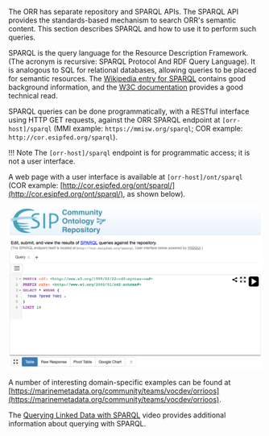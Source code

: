 The ORR has separate repository and SPARQL APIs. The SPARQL API 
provides the standards-based mechanism to search ORR's semantic content. 
This section describes SPARQL and how to use it to perform such queries.

SPARQL is the query language for the Resource Description Framework. (The acronym is recursive: SPARQL Protocol And RDF Query Language). 
It is analogous to SQL for relational databases, allowing queries to be placed for semantic resources. 
The [Wikipedia entry for SPARQL](http://en.wikipedia.org/wiki/SPARQL) contains good background information, 
and the [W3C documentation](http://www.w3.org/TR/sparql11-overview/) provides a good technical read.

SPARQL queries can be done programmatically, with a RESTful interface using HTTP GET requests, 
against the ORR SPARQL endpoint at `[orr-host]/sparql` 
(MMI example: `https://mmisw.org/sparql`; COR example: `http://cor.esipfed.org/sparql`). 

!!! Note 
    The `[orr-host]/sparql` endpoint is for programmatic access; it is not a user interface.

A web page with a user interface is available at `[orr-host]/ont/sparql` 
(COR example: [http://cor.esipfed.org/ont/sparql/](http://cor.esipfed.org/ont/sparql/), as shown below).

![SPARQL search page](img/cor/cor-sparql-search-page-20160828.png)

A number of interesting domain-specific examples can be found at 
[https://marinemetadata.org/community/teams/vocdev/orrioos](https://marinemetadata.org/community/teams/vocdev/orrioos).  

The [Querying Linked Data with SPARQL](http://www.slideshare.net/olafhartig/querying-linked-data-with-sparql) 
video provides additional information about querying with SPARQL.
